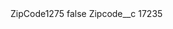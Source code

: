 <?xml version="1.0" encoding="UTF-8"?>
<CustomMetadata xmlns="http://soap.sforce.com/2006/04/metadata" xmlns:xsi="http://www.w3.org/2001/XMLSchema-instance" xmlns:xsd="http://www.w3.org/2001/XMLSchema">
    <label>ZipCode1275</label>
    <protected>false</protected>
    <values>
        <field>Zipcode__c</field>
        <value xsi:type="xsd:string">17235</value>
    </values>
</CustomMetadata>
